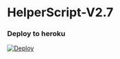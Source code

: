 # HelperScript-V2.7

### Deploy to heroku

[![Deploy](https://www.herokucdn.com/deploy/button.svg)](https://www.heroku.com/deploy?template=https://github.com/phantom2152/usergehelper)

